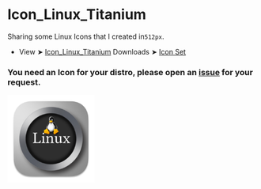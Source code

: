 # Icon_Linux_Titanium
Sharing some Linux Icons that I created in`512px`.
- View ➤ [Icon_Linux_Titanium](https://github.com/chris1111/Icon_Linux_Titanium/tree/main/Icon_Linux) Downloads ➤ [Icon Set](https://minhaskamal.github.io/DownGit/#/home?url=https://github.com/chris1111/Icon_Linux_Titanium/tree/main/Icon_Linux)

### You need an Icon for your distro, please open an [issue](https://github.com/chris1111/Icon_Linux_Titanium/issues) for your request.

<img src="Icon_Linux/Icon.png" alt="Github Project" style="width:35%;"> 

